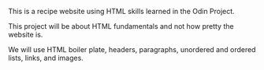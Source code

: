 This is a recipe website using HTML skills learned in the Odin Project.

This project will be about HTML fundamentals and not how pretty the website is.

We will use HTML boiler plate, headers, paragraphs, unordered and ordered lists, links, and images.